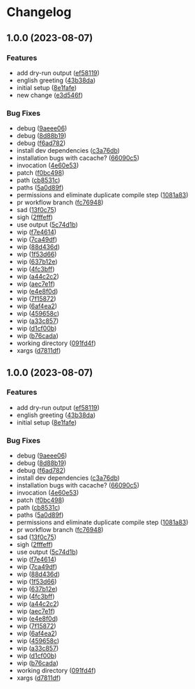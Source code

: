 # Changelog

## 1.0.0 (2023-08-07)


### Features

* add dry-run output ([ef58119](https://github.com/devdoshi/stl-next-flow/commit/ef581199e0fdc70bfcc6153b06ec530dfe004e92))
* english greeting ([43b38da](https://github.com/devdoshi/stl-next-flow/commit/43b38da3288ec94f6fa7498a5a393925e74da63f))
* initial setup ([8e1fafe](https://github.com/devdoshi/stl-next-flow/commit/8e1fafe5445fc5b6e12e4fdbfc310a4f5bd0fc36))
* new change ([e3d546f](https://github.com/devdoshi/stl-next-flow/commit/e3d546f16ca0d2aeee66f6d53ceccdf4b3728103))


### Bug Fixes

* debug ([9aeee06](https://github.com/devdoshi/stl-next-flow/commit/9aeee06af3a73b7408b49d82bc7cb0b368b57452))
* debug ([8d88b19](https://github.com/devdoshi/stl-next-flow/commit/8d88b1977fe41e32407201b674fe7ad1528b6c37))
* debug ([f6ad782](https://github.com/devdoshi/stl-next-flow/commit/f6ad782263fa653f8b1270e1923bb7a9e1dbd004))
* install dev dependencies ([c3a76db](https://github.com/devdoshi/stl-next-flow/commit/c3a76db574478c5f195a17d1b5667ade8b900c90))
* installation bugs with cacache? ([66090c5](https://github.com/devdoshi/stl-next-flow/commit/66090c5ffa52ec9e5e60fbe660b5c3269a5ba97f))
* invocation ([4e60e53](https://github.com/devdoshi/stl-next-flow/commit/4e60e5341d165a48929ae18bda7137e4f925b09d))
* patch ([f0bc498](https://github.com/devdoshi/stl-next-flow/commit/f0bc498a1968347ac3358d65379f646914aa8a6d))
* path ([cb8531c](https://github.com/devdoshi/stl-next-flow/commit/cb8531ce180a18734476a9826e17e5b728706447))
* paths ([5a0d89f](https://github.com/devdoshi/stl-next-flow/commit/5a0d89f26b8e93b3ebbb7b0d3dca1fc5093d649b))
* permissions and eliminate duplicate compile step ([1081a83](https://github.com/devdoshi/stl-next-flow/commit/1081a83377d02f1e4c0dff443dd28ca77287f1f8))
* pr workflow branch ([fc76948](https://github.com/devdoshi/stl-next-flow/commit/fc7694847da12593806a4fa8c05227974088a333))
* sad ([13f0c75](https://github.com/devdoshi/stl-next-flow/commit/13f0c7505c8b37f9087e79708eabb3340134d539))
* sigh ([2fffeff](https://github.com/devdoshi/stl-next-flow/commit/2fffeff95ac1a56f103e58ce93298fe9b7f9728d))
* use output ([5c74d1b](https://github.com/devdoshi/stl-next-flow/commit/5c74d1b2040200c3143ccb4b7bde95faa86a1b7a))
* wip ([f7e4614](https://github.com/devdoshi/stl-next-flow/commit/f7e461477b52aba0d959fa3544a6cc24e4b787ae))
* wip ([7ca49df](https://github.com/devdoshi/stl-next-flow/commit/7ca49df74e719fe74f08ad551684ac900bfea415))
* wip ([88d436d](https://github.com/devdoshi/stl-next-flow/commit/88d436d51f8ea9a45eb783a60f6c8547e7a7e145))
* wip ([1f53d66](https://github.com/devdoshi/stl-next-flow/commit/1f53d668c3d1fada7aeb54f194ec8ee54b242656))
* wip ([637b12e](https://github.com/devdoshi/stl-next-flow/commit/637b12e5344845dcda85c1132b8e2024ea54a506))
* wip ([4fc3bff](https://github.com/devdoshi/stl-next-flow/commit/4fc3bff6f72a4a4cae943d31a5d89fe861b8720f))
* wip ([a44c2c2](https://github.com/devdoshi/stl-next-flow/commit/a44c2c2b525be53f347b9da1eb578987e5e7b204))
* wip ([aec7e1f](https://github.com/devdoshi/stl-next-flow/commit/aec7e1f3d4d8ba302a15d09218ca6fbc3054f85e))
* wip ([e4e8f0d](https://github.com/devdoshi/stl-next-flow/commit/e4e8f0d317b59361a00214bdadceaf3712bc10a5))
* wip ([7f15872](https://github.com/devdoshi/stl-next-flow/commit/7f15872d5d84fc1d74497876313b226a1f11af15))
* wip ([6af4ea2](https://github.com/devdoshi/stl-next-flow/commit/6af4ea2ab46afd1c8ab21f5c23ae70a3e32f5067))
* wip ([459658c](https://github.com/devdoshi/stl-next-flow/commit/459658c37b18385d230cc51c1c8af943023cf82e))
* wip ([a33c857](https://github.com/devdoshi/stl-next-flow/commit/a33c8576b7ef626fec344ee665b42afbed5b8cfa))
* wip ([d1cf00b](https://github.com/devdoshi/stl-next-flow/commit/d1cf00b2aea5ab4d1a866ba0e31eef9f44186c55))
* wip ([b76cada](https://github.com/devdoshi/stl-next-flow/commit/b76cada848a35c9690438b149c95ab0e104a4d2a))
* working directory ([091fd4f](https://github.com/devdoshi/stl-next-flow/commit/091fd4f3127afd226d172515e53f101aed22ac4b))
* xargs ([d7811df](https://github.com/devdoshi/stl-next-flow/commit/d7811dfe2f67aed15c62b842c49ba5ded7c043ef))

## 1.0.0 (2023-08-07)


### Features

* add dry-run output ([ef58119](https://github.com/devdoshi/stl-next-flow/commit/ef581199e0fdc70bfcc6153b06ec530dfe004e92))
* english greeting ([43b38da](https://github.com/devdoshi/stl-next-flow/commit/43b38da3288ec94f6fa7498a5a393925e74da63f))
* initial setup ([8e1fafe](https://github.com/devdoshi/stl-next-flow/commit/8e1fafe5445fc5b6e12e4fdbfc310a4f5bd0fc36))


### Bug Fixes

* debug ([9aeee06](https://github.com/devdoshi/stl-next-flow/commit/9aeee06af3a73b7408b49d82bc7cb0b368b57452))
* debug ([8d88b19](https://github.com/devdoshi/stl-next-flow/commit/8d88b1977fe41e32407201b674fe7ad1528b6c37))
* debug ([f6ad782](https://github.com/devdoshi/stl-next-flow/commit/f6ad782263fa653f8b1270e1923bb7a9e1dbd004))
* install dev dependencies ([c3a76db](https://github.com/devdoshi/stl-next-flow/commit/c3a76db574478c5f195a17d1b5667ade8b900c90))
* installation bugs with cacache? ([66090c5](https://github.com/devdoshi/stl-next-flow/commit/66090c5ffa52ec9e5e60fbe660b5c3269a5ba97f))
* invocation ([4e60e53](https://github.com/devdoshi/stl-next-flow/commit/4e60e5341d165a48929ae18bda7137e4f925b09d))
* patch ([f0bc498](https://github.com/devdoshi/stl-next-flow/commit/f0bc498a1968347ac3358d65379f646914aa8a6d))
* path ([cb8531c](https://github.com/devdoshi/stl-next-flow/commit/cb8531ce180a18734476a9826e17e5b728706447))
* paths ([5a0d89f](https://github.com/devdoshi/stl-next-flow/commit/5a0d89f26b8e93b3ebbb7b0d3dca1fc5093d649b))
* permissions and eliminate duplicate compile step ([1081a83](https://github.com/devdoshi/stl-next-flow/commit/1081a83377d02f1e4c0dff443dd28ca77287f1f8))
* pr workflow branch ([fc76948](https://github.com/devdoshi/stl-next-flow/commit/fc7694847da12593806a4fa8c05227974088a333))
* sad ([13f0c75](https://github.com/devdoshi/stl-next-flow/commit/13f0c7505c8b37f9087e79708eabb3340134d539))
* sigh ([2fffeff](https://github.com/devdoshi/stl-next-flow/commit/2fffeff95ac1a56f103e58ce93298fe9b7f9728d))
* use output ([5c74d1b](https://github.com/devdoshi/stl-next-flow/commit/5c74d1b2040200c3143ccb4b7bde95faa86a1b7a))
* wip ([f7e4614](https://github.com/devdoshi/stl-next-flow/commit/f7e461477b52aba0d959fa3544a6cc24e4b787ae))
* wip ([7ca49df](https://github.com/devdoshi/stl-next-flow/commit/7ca49df74e719fe74f08ad551684ac900bfea415))
* wip ([88d436d](https://github.com/devdoshi/stl-next-flow/commit/88d436d51f8ea9a45eb783a60f6c8547e7a7e145))
* wip ([1f53d66](https://github.com/devdoshi/stl-next-flow/commit/1f53d668c3d1fada7aeb54f194ec8ee54b242656))
* wip ([637b12e](https://github.com/devdoshi/stl-next-flow/commit/637b12e5344845dcda85c1132b8e2024ea54a506))
* wip ([4fc3bff](https://github.com/devdoshi/stl-next-flow/commit/4fc3bff6f72a4a4cae943d31a5d89fe861b8720f))
* wip ([a44c2c2](https://github.com/devdoshi/stl-next-flow/commit/a44c2c2b525be53f347b9da1eb578987e5e7b204))
* wip ([aec7e1f](https://github.com/devdoshi/stl-next-flow/commit/aec7e1f3d4d8ba302a15d09218ca6fbc3054f85e))
* wip ([e4e8f0d](https://github.com/devdoshi/stl-next-flow/commit/e4e8f0d317b59361a00214bdadceaf3712bc10a5))
* wip ([7f15872](https://github.com/devdoshi/stl-next-flow/commit/7f15872d5d84fc1d74497876313b226a1f11af15))
* wip ([6af4ea2](https://github.com/devdoshi/stl-next-flow/commit/6af4ea2ab46afd1c8ab21f5c23ae70a3e32f5067))
* wip ([459658c](https://github.com/devdoshi/stl-next-flow/commit/459658c37b18385d230cc51c1c8af943023cf82e))
* wip ([a33c857](https://github.com/devdoshi/stl-next-flow/commit/a33c8576b7ef626fec344ee665b42afbed5b8cfa))
* wip ([d1cf00b](https://github.com/devdoshi/stl-next-flow/commit/d1cf00b2aea5ab4d1a866ba0e31eef9f44186c55))
* wip ([b76cada](https://github.com/devdoshi/stl-next-flow/commit/b76cada848a35c9690438b149c95ab0e104a4d2a))
* working directory ([091fd4f](https://github.com/devdoshi/stl-next-flow/commit/091fd4f3127afd226d172515e53f101aed22ac4b))
* xargs ([d7811df](https://github.com/devdoshi/stl-next-flow/commit/d7811dfe2f67aed15c62b842c49ba5ded7c043ef))
